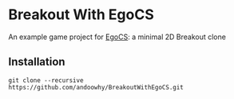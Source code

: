 # Breakout With EgoCS
An example game project for [EgoCS](https://github.com/andoowhy/EgoCS): a minimal 2D Breakout clone

## Installation

`git clone --recursive https://github.com/andoowhy/BreakoutWithEgoCS.git`
